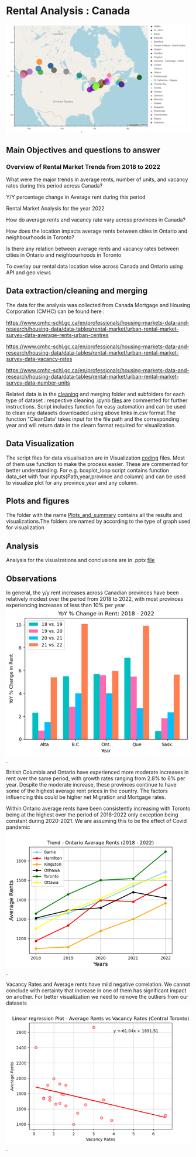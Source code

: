 # Rental Analysis : Canada

![Reference Image](/Plots_and_summary/Sweta_line_bar_API/Canada.png)

##  **Main Objectives and questions to answer**
### **Overview of Rental Market Trends from 2018 to 2022**

What were the major trends in average rents, number of units, and vacancy rates during this period across Canada?

Y/Y percentage change in Average rent during this period

Rental Market Analysis for the year 2022

How do average rents and vacancy rate vary across provinces in Canada?

How does the location impacts average rents between  cities in Ontario and neighbourhoods in Toronto?

Is there any  relation between average rents and vacancy rates between cities in Ontario and neighbourhoods in Toronto

To overlay our rental data location wise across Canada and Ontario using API and geo views

## **Data extraction/cleaning and merging**

The data for the analysis was collected from Canada Mortgage and Housing Corporation (CMHC) can be found here :

<https://www.cmhc-schl.gc.ca/en/professionals/housing-markets-data-and-research/housing-data/data-tables/rental-market/urban-rental-market-survey-data-average-rents-urban-centres>

<https://www.cmhc-schl.gc.ca/en/professionals/housing-markets-data-and-research/housing-data/data-tables/rental-market/urban-rental-market-survey-data-vacancy-rates>

<https://www.cmhc-schl.gc.ca/en/professionals/housing-markets-data-and-research/housing-data/data-tables/rental-market/urban-rental-market-survey-data-number-units>

Related data is in the [cleaning](https://github.com/RimpleDabas/Rental-Market-Analysis-Project-one/tree/main/Cleaning%20and%20merging%20coding%20files) and merging folder and subfolders for each type of dataset : respective cleaning .ipynb [files](https://github.com/RimpleDabas/Rental-Market-Analysis-Project-one/blob/main/Cleaning%20and%20merging%20coding%20files/Datasets%20Cleaned%20and%20original_Average%20rents/Average_rents_cleaned.ipynb) are commented for further instructions. Script includes function for easy automation and can be used to clean any datasets downloaded using above links in.csv format.The function "CleanData' takes input for the file path and the corresponding year and will return data in the clearn format required for visualization.

## **Data Visualization**

The script files for data visualisation are in Visualization [coding](https://github.com/RimpleDabas/Rental-Market-Analysis-Project-one/blob/main/Visualization%20Coding%20files/Boxplot_IQR_calculation_Rimple.ipynb) files. Most of them use function to make the process easier. These are commented for better understanding. For e.g. boxplot_loop script contains function data_set with four inputs(Path,year,province and column) and can be used to visualize plot for any province,year and any column.

## **Plots and figures**

The folder with the name [Plots_and_summary](https://github.com/RimpleDabas/Rental-Market-Analysis-Project-one/tree/main/Plots_and_summary) contains all the results and visualizations.The folders are named by according to the type of graph used for visualization

## **Analysis**

Analysis for the visualzations and conclusions are in .pptx [file](https://github.com/RimpleDabas/Rental-Market-Analysis-Project-one/blob/main/Rental%20Analysis%20Project.pptx)

## **Observations**

In general, the y/y rent increases across  Canadian provinces have been relatively modest over the period from 2018 to 2022, with most provinces experiencing increases of less than 10% per year ![line graph](/Plots_and_summary/Lucy_Bar%20and%20line%20graphs/YOY%20average%20rent%20change.png).


British Columbia and Ontario have experienced more moderate increases in rent over the same period, with growth rates ranging from 2.8% to 6% per year. Despite the moderate increase, these provinces continue to have some of the highest average rent prices in the country. The factors influencing this could be higher net Migration and Mortgage rates.

Within Ontario average rents have been consistently increasing with Toronto being at the highest over the period of 2018-2022 only exception being constant during 2020-2021. We are assuming this to be the effect of Covid pandemic![Ontario](/Plots_and_summary/Rimple_box%20plots%20and%20linear%20regression/Line%20graphs/Average%20Rents%20trend%20Ont..png).

Vacancy Rates and Average rents have mild negative correlation. We cannot conclude with certainty that increase in one of them has significant impact on another. For better visualization we need to remove the outliers from our datasets![LR](/Plots_and_summary/Rimple_box%20plots%20and%20linear%20regression/Linear%20and%20scatter%20plots/Linear%20regression%20Plot%20-%20%20Average%20Rents%20vs%20Vacancy%20Rates%20(%20Central%20Toronto).png).


